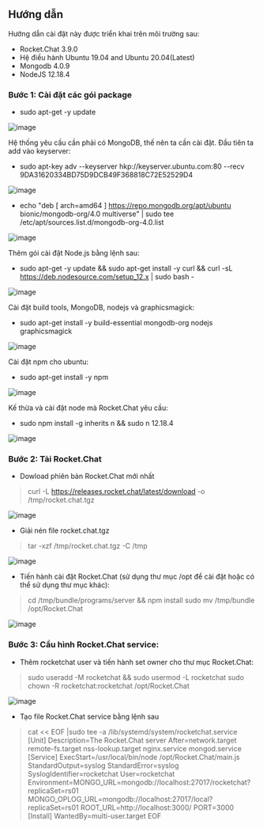 ## Hướng dẫn
Hướng dẫn cài đặt này được triển khai trên môi trường sau:
- Rocket.Chat 3.9.0
- Hệ điều hành Ubuntu 19.04 and Ubuntu 20.04(Latest)
- Mongodb 4.0.9
- NodeJS 12.18.4

### Bước 1: Cài đặt các gói package
- sudo apt-get -y update

![image](https://user-images.githubusercontent.com/59860781/137444410-9ff4da78-a9ec-4340-b16b-8cd0ffa3f317.png)

Hệ thống yêu cầu cần phải có MongoDB, thế nên ta cần cài đặt. Đầu tiên ta add vào keyserver:
- sudo apt-key adv --keyserver hkp://keyserver.ubuntu.com:80 --recv 9DA31620334BD75D9DCB49F368818C72E52529D4

![image](https://user-images.githubusercontent.com/59860781/137444499-d2118731-2542-467d-8662-aefc3590e6df.png)

- echo "deb [ arch=amd64 ] https://repo.mongodb.org/apt/ubuntu bionic/mongodb-org/4.0 multiverse" | sudo tee /etc/apt/sources.list.d/mongodb-org-4.0.list

![image](https://user-images.githubusercontent.com/59860781/137444525-3d76e72d-092b-4deb-9306-cb1cf77001ef.png)

Thêm gói cài đặt Node.js bằng lệnh sau:

- sudo apt-get -y update && sudo apt-get install -y curl && curl -sL https://deb.nodesource.com/setup_12.x | sudo bash -

![image](https://user-images.githubusercontent.com/59860781/137444640-3715133d-6f54-4a30-9a64-623170766171.png)

Cài đặt build tools, MongoDB, nodejs và graphicsmagick:

- sudo apt-get install -y build-essential mongodb-org nodejs graphicsmagick

![image](https://user-images.githubusercontent.com/59860781/137444722-20a829ae-929f-4b23-9ef7-e511479cef25.png)

Cài đặt npm cho ubuntu:

- sudo apt-get install -y npm

![image](https://user-images.githubusercontent.com/59860781/137444838-15554f19-9872-41bd-8219-c244baf01a1e.png)

Kế thừa và cài đặt node mà Rocket.Chat yêu cầu:

- sudo npm install -g inherits n && sudo n 12.18.4

![image](https://user-images.githubusercontent.com/59860781/137445134-bbeb3172-9158-446b-aef1-58d23c39c139.png)

### Bước 2: Tải Rocket.Chat
- Dowload phiên bản Rocket.Chat mới nhất

> curl -L https://releases.rocket.chat/latest/download -o /tmp/rocket.chat.tgz

![image](https://user-images.githubusercontent.com/59860781/137445513-2fdf1be5-21f1-42ea-8f67-dc6eae796a33.png)

- Giải nén file rocket.chat.tgz

> tar -xzf /tmp/rocket.chat.tgz -C /tmp

![image](https://user-images.githubusercontent.com/59860781/137445547-fb8d8854-db25-47da-81b4-4b6b940bb493.png)

- Tiến hành cài đặt Rocket.Chat (sử dụng thư mục /opt  để cài đặt hoặc có thể sử dụng thư mục khác):

> cd /tmp/bundle/programs/server && npm install
> sudo mv /tmp/bundle /opt/Rocket.Chat

![image](https://user-images.githubusercontent.com/59860781/137445654-000167a3-6172-41eb-9aa6-83de9093bdfe.png)

### Bước 3: Cầu hình Rocket.Chat service:
- Thêm rocketchat user và tiến hành set owner cho thư mục Rocket.Chat:

>  sudo useradd -M rocketchat && sudo usermod -L rocketchat
>  sudo chown -R rocketchat:rocketchat /opt/Rocket.Chat

![image](https://user-images.githubusercontent.com/59860781/137445975-becd0d1c-ba78-421e-a0f7-8331431e39b4.png)

- Tạo file Rocket.Chat service bằng lệnh sau

> cat << EOF |sudo tee -a /lib/systemd/system/rocketchat.service
> [Unit]
> Description=The Rocket.Chat server
> After=network.target remote-fs.target nss-lookup.target nginx.service mongod.service
> [Service]
> ExecStart=/usr/local/bin/node /opt/Rocket.Chat/main.js
> StandardOutput=syslog
> StandardError=syslog
> SyslogIdentifier=rocketchat
> User=rocketchat
> Environment=MONGO_URL=mongodb://localhost:27017/rocketchat?replicaSet=rs01 MONGO_OPLOG_URL=mongodb://localhost:27017/local?replicaSet=rs01 ROOT_URL=http://localhost:3000/ PORT=3000
> [Install]
> WantedBy=multi-user.target
> EOF
